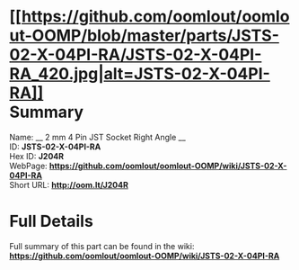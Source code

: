 
[[https://github.com/oomlout/oomlout-OOMP/blob/master/parts/JSTS-02-X-04PI-RA/JSTS-02-X-04PI-RA_420.jpg|alt=JSTS-02-X-04PI-RA]]     
Summary
=================
  
Name: __ 2 mm 4 Pin JST Socket Right Angle __    
ID: __JSTS-02-X-04PI-RA__   
Hex ID: __J204R__   
WebPage: __https://github.com/oomlout/oomlout-OOMP/wiki/JSTS-02-X-04PI-RA__   
Short URL: __http://oom.lt/J204R__   

Full Details
==========================
Full summary of this part can be found in the wiki:   
__https://github.com/oomlout/oomlout-OOMP/wiki/JSTS-02-X-04PI-RA__    

